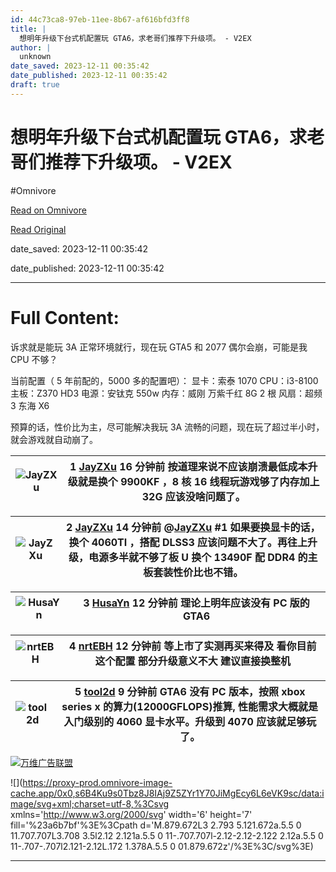 ```yaml
---
id: 44c73ca8-97eb-11ee-8b67-af616bfd3ff8
title: |
  想明年升级下台式机配置玩 GTA6，求老哥们推荐下升级项。 - V2EX
author: |
  unknown
date_saved: 2023-12-11 00:35:42
date_published: 2023-12-11 00:35:42
draft: true
---
```


# 想明年升级下台式机配置玩 GTA6，求老哥们推荐下升级项。 - V2EX
#Omnivore

[Read on Omnivore](https://omnivore.app/me/gta-6-v-2-ex-18c577ae98f)

[Read Original](https://www.v2ex.com/t/999352)

date_saved: 2023-12-11 00:35:42

date_published: 2023-12-11 00:35:42

--- 

# Full Content: 

诉求就是能玩 3A 正常环境就行，现在玩 GTA5 和 2077 偶尔会崩，可能是我 CPU 不够？

当前配置（ 5 年前配的，5000 多的配置吧）： 显卡：索泰 1070 CPU：i3-8100 主板：Z370 HD3 电源：安钛克 550w 内存：威刚 万紫千红 8G 2 根 风扇：超频 3 东海 X6

预算的话，性价比为主，尽可能解决我玩 3A 流畅的问题，现在玩了超过半小时，就会游戏就自动崩了。

| ![JayZXu](https://proxy-prod.omnivore-image-cache.app/0x0,smlviUQC5tsHz9FYTYsdeuIImiv4IORyYRry8uVWBGmc/https://cdn.v2ex.com/avatar/6a8b/7510/503910_normal.png?m=1678858272) | 1 **[JayZXu](https://www.v2ex.com/member/JayZXu)** 16 分钟前 按道理来说不应该崩溃最低成本升级就是换个 9900KF ，8 核 16 线程玩游戏够了内存加上 32G 应该没啥问题了。 |
| ---------------------------------------------------------------------------------------------------------------------------------------------------------------------------- | ---------------------------------------------------------------------------------------------------------------------- |

| ![JayZXu](https://proxy-prod.omnivore-image-cache.app/0x0,smlviUQC5tsHz9FYTYsdeuIImiv4IORyYRry8uVWBGmc/https://cdn.v2ex.com/avatar/6a8b/7510/503910_normal.png?m=1678858272) | 2 **[JayZXu](https://www.v2ex.com/member/JayZXu)** 14 分钟前 @[JayZXu](https://www.v2ex.com/member/JayZXu) #1 如果要换显卡的话，换个 4060TI ，搭配 DLSS3 应该问题不大了。再往上升级，电源多半就不够了板 U 换个 13490F 配 DDR4 的主板套装性价比也不错。 |
| ---------------------------------------------------------------------------------------------------------------------------------------------------------------------------- | ----------------------------------------------------------------------------------------------------------------------------------------------------------------------------------------------- |

| ![HusaYn](https://proxy-prod.omnivore-image-cache.app/0x0,sX-ZmBGTZ2jgRRH817CDxoA26su5UyOrcrUymez4TDjk/https://cdn.v2ex.com/gravatar/8267501d4430bf90bebb08efacc244b2?s=48&d=retro) | 3 **[HusaYn](https://www.v2ex.com/member/HusaYn)** 12 分钟前 理论上明年应该没有 PC 版的 GTA6 |
| ----------------------------------------------------------------------------------------------------------------------------------------------------------------------------------- | ------------------------------------------------------------------------------ |

| ![nrtEBH](https://proxy-prod.omnivore-image-cache.app/0x0,sAoogbox043csBxNMKYKF1M86OQHSBQaO_LcZQULGrmk/https://cdn.v2ex.com/avatar/fcaa/fcc5/456405_normal.png?m=1639061519) | 4 **[nrtEBH](https://www.v2ex.com/member/nrtEBH)** 12 分钟前 等上市了实测再买来得及 看你目前这个配置 部分升级意义不大 建议直接换整机 |
| ---------------------------------------------------------------------------------------------------------------------------------------------------------------------------- | ----------------------------------------------------------------------------------------------- |

| ![tool2d](https://proxy-prod.omnivore-image-cache.app/0x0,soBu9q39vBkTkY6A0fcPNUrRu_6oo9HfN34Tsq4gVbnc/https://cdn.v2ex.com/avatar/9e4b/c61b/561400_normal.png?m=1685524042) | 5 **[tool2d](https://www.v2ex.com/member/tool2d)** 9 分钟前 GTA6 没有 PC 版本，按照 xbox series x 的算力(12000GFLOPS)推算, 性能需求大概就是入门级别的 4060 显卡水平。升级到 4070 应该就足够玩了。 |
| ---------------------------------------------------------------------------------------------------------------------------------------------------------------------------- | ----------------------------------------------------------------------------------------------------------------------------------------------------- |

[](https://wwads.cn/click/bait)[![万维广告联盟](https://proxy-prod.omnivore-image-cache.app/130x0,snJ1FycEMIQMHmXGGUJ__-CdanYQUv6h-ZyLT2VlwXjM/https://cdn.wwads.cn/creatives/KyeQvsKQX1DcXEjoP8xh7JKO52nCGSV10z1MOaAn.png)](https://wwads.cn/click/bundle?code=ilmdFy2GYvTsWwIZ3qfB8g3hki4LkN)

![](https://proxy-prod.omnivore-image-cache.app/0x0,s6B4Ku9s0Tbz8J8IAj9Z5ZYr1Y70JiMgEcy6L6eVK9sc/data:image/svg+xml;charset=utf-8,%3Csvg xmlns='http://www.w3.org/2000/svg' width='6' height='7' fill='%23a6b7bf'%3E%3Cpath d='M.879.672L3 2.793 5.121.672a.5.5 0 11.707.707L3.708 3.5l2.12 2.121a.5.5 0 11-.707.707l-2.12-2.12-2.122 2.12a.5.5 0 11-.707-.707l2.121-2.12L.172 1.378A.5.5 0 01.879.672z'/%3E%3C/svg%3E)

---

